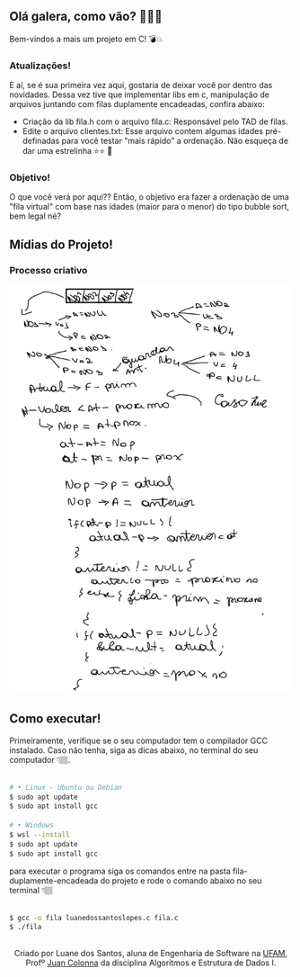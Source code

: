 ## Olá galera, como vão? 🖖🏽😊
Bem-vindos a mais um projeto em C! 💣💥

### Atualizações!
E aí, se é sua primeira vez aqui, gostaria de deixar você por dentro das novidades.
Dessa vez tive que implementar libs em c, manipulação de arquivos juntando com filas duplamente encadeadas, confira abaixo:
- Criação da lib fila.h com o arquivo fila.c: Responsável pelo TAD de filas.
- Edite o arquivo clientes.txt: Esse arquivo contem algumas idades pré-definadas para você testar "mais rápido" a ordenação.
Não esqueça de dar uma estrelinha ⭐⭐ 🤩

### Objetivo!
O que você verá por aqui?? Então, o objetivo era fazer a ordenação de uma "fila virtual" com base nas idades (maior para o menor) do tipo bubble sort, bem legal né?

## Mídias do Projeto!
### Processo criativo
![Fácil](assets/exemplo-de-fila-com-lista-duplamente-encadeada.png)

## Como executar!

Primeiramente, verifique se o seu computador tem o compilador GCC instalado.
Caso não tenha, siga as dicas abaixo, no terminal do seu computador 👇🏽.

```bash

# •	Linux - Ubuntu ou Debian
$ sudo apt update
$ sudo apt install gcc

# •	Windows
$ wsl --install
$ sudo apt update
$ sudo apt install gcc

```
para executar o programa siga os comandos entre na pasta fila-duplamente-encadeada do projeto e rode o comando abaixo no seu terminal 👇🏽

```bash

$ gcc -o fila luanedossantoslopes.c fila.c
$ ./fila

```

##
<div align='center'>   
Criado por Luane dos Santos, aluna de Engenharia de Software na <a href="https://icomp.ufam.edu.br/">UFAM</a>, Profº  <a href="https://www.linkedin.com/in/juan-colonna-700bba56">Juan Colonna</a> da disciplina Algoritmos e Estrutura de Dados I.
</div>
